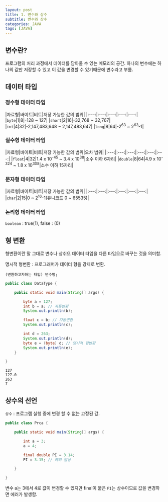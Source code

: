 ```yaml
---
layout: post
title: 1. 변수와 상수
subtitle: 변수와 상수
categories: JAVA
tags: [JAVA]
---
```


## 변수란?
프로그램의 처리 과정에서 데이터를 담아둘 수 있는 메모리의 공간.
하나의 변수에는 하나의 값만 저장할 수 있고 이 값을 변경할 수 있기때문에 변수라고 부름.

## 데이터 타입

### 정수형 데이터 타입

|자료형|바이트|비트|저장 가능한 값의 범위|
|:---:|:---:|:---:|:---:|:---:|
|`byte`|1|8|-128 ~ 127|
|`short`|2|16|-32,768 ~ 32,767|
|`int`|4|32|-2,147,483,648 ~ 2,147,483,647|
|`long`|8|64|-2<sup>63</sup> ~ 2<sup>63</sup>-1|

### 실수형 데이터 타입

|자료형|바이트|비트|저장 가능한 값의 범위|오차 범위|
|:---:|:---:|:---:|:---:|:---:|:---:|
|`float`|4|32|1.4 x 10<sup>-45</sup> ~ 3.4 x 10<sup>38</sup>|소수 이하 6자리|
|`double`|8|64|4.9 x 10<sup>-324</sup> ~ 1.8 x 10<sup>308</sup>|소수 이하 15자리|

### 문자형 데이터 타입

|자료형|바이트|비트|저장 가능한 값의 범위|
|:---:|:---:|:---:|:---:|:---:|:---:|
|`char`|2|15|0 ~ 2<sup>16</sup>-1(유니코드 0 ~ 65535)|

### 논리형 데이터 타입

`boolean` : true(1), false : (0)

## 형 변환
형변환이란 말 그대로 변수나 상쉬으 데이터 타입을 다른 타입으로 바꾸는 것을 의미함.

명시적 형변환 : 프로그래머가 데이터 형을 강제로 변환.
```
(변환하고자하는 타입) 변수명;
```   

``` java
public class DataType {

	public static void main(String[] args) {

		byte a = 127;
		int b = a; // 자동변환
		System.out.println(b);

		float c = b; // 자동변환
		System.out.println(c);

		int d = 263;
		System.out.println(d);
		byte e = (byte) d; // 명시적 형변환
		System.out.println(e);
	}

}
```

``` 실행결과
127
127.0
263
7
```

## 상수의 선언
`상수` :  프로그램 실행 중에 변경 할 수 없는 고정된 값.

``` java
public class Prca {

	public static void main(String[] args) {

		int a = 3;
		a = 4;

		final double PI = 3.14;
		PI = 3.15; // 에러 발생

	}

}
```
변수 a는 3에서 4로 값이 변경할 수 있지만 final이 붙은 `PI`는 상수이므로 값을 변경하면 에러가 발생함.